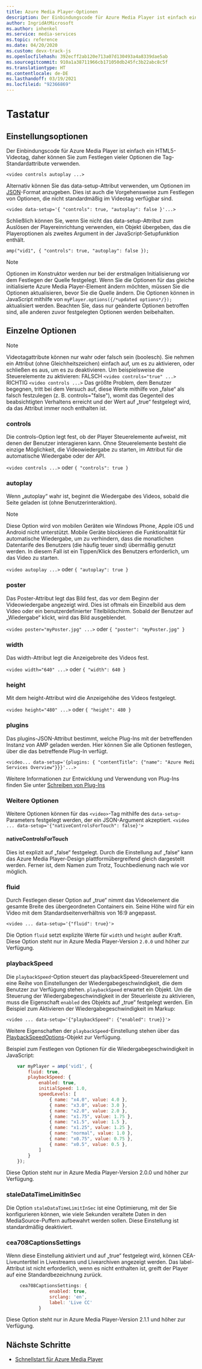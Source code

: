 ```yaml
---
title: Azure Media Player-Optionen
description: Der Einbindungscode für Azure Media Player ist einfach ein HTML5-Videotag, daher können Sie zum Festlegen vieler Optionen die Tag-Standardattribute verwenden.
author: IngridAtMicrosoft
ms.author: inhenkel
ms.service: media-services
ms.topic: reference
ms.date: 04/20/2020
ms.custom: devx-track-js
ms.openlocfilehash: 392ecff2ab120e713a07d130493a4a8339dae5ab
ms.sourcegitcommit: 910a1a38711966cb171050db245fc3b22abc8c5f
ms.translationtype: HT
ms.contentlocale: de-DE
ms.lasthandoff: 03/19/2021
ms.locfileid: "92366869"
---
```

# <a name="options"></a>Tastatur #

## <a name="setting-options"></a>Einstellungsoptionen ##

Der Einbindungscode für Azure Media Player ist einfach ein HTML5-Videotag, daher können Sie zum Festlegen vieler Optionen die Tag-Standardattribute verwenden.

`<video controls autoplay ...>`

Alternativ können Sie das data-setup-Attribut verwenden, um Optionen im [JSON](http://json.org/example.html)-Format anzugeben. Dies ist auch die Vorgehensweise zum Festlegen von Optionen, die nicht standardmäßig im Videotag verfügbar sind.

`<video data-setup='{ "controls": true, "autoplay": false }'...>`

Schließlich können Sie, wenn Sie nicht das data-setup-Attribut zum Auslösen der Playereinrichtung verwenden, ein Objekt übergeben, das die Playeroptionen als zweites Argument in der JavaScript-Setupfunktion enthält.

`amp("vid1", { "controls": true, "autoplay": false });`

> [!NOTE]
> Optionen im Konstruktor werden nur bei der erstmaligen Initialisierung vor dem Festlegen der Quelle festgelegt.  Wenn Sie die Optionen für das gleiche initialisierte Azure Media Player-Element ändern möchten, müssen Sie die Optionen aktualisieren, bevor Sie die Quelle ändern. Die Optionen können in JavaScript mithilfe von `myPlayer.options({/*updated options*/});` aktualisiert werden. Beachten Sie, dass nur geänderte Optionen betroffen sind, alle anderen zuvor festgelegten Optionen werden beibehalten.

## <a name="individual-options"></a>Einzelne Optionen ##

> [!NOTE]
>Videotagattribute können nur wahr oder falsch sein (boolesch). Sie nehmen ein Attribut (ohne Gleichheitszeichen) einfach auf, um es zu aktivieren, oder schließen es aus, um es zu deaktivieren. Um beispielsweise die Steuerelemente zu aktivieren: FALSCH `<video controls="true" ...>` RICHTIG `<video controls ...>` Das größte Problem, dem Benutzer begegnen, tritt bei dem Versuch auf, diese Werte mithilfe von „false“ als falsch festzulegen (z. B. controls="false"), womit das Gegenteil des beabsichtigten Verhaltens erreicht und der Wert auf „true“ festgelegt wird, da das Attribut immer noch enthalten ist.

### <a name="controls"></a>controls ###

Die controls-Option legt fest, ob der Player Steuerelemente aufweist, mit denen der Benutzer interagieren kann. Ohne Steuerelemente besteht die einzige Möglichkeit, die Videowiedergabe zu starten, im Attribut für die automatische Wiedergabe oder der API.

`<video controls ...>` oder `{ "controls": true }`

### <a name="autoplay"></a>autoplay ###

Wenn „autoplay“ wahr ist, beginnt die Wiedergabe des Videos, sobald die Seite geladen ist (ohne Benutzerinteraktion).

> [!NOTE]
> Diese Option wird von mobilen Geräten wie Windows Phone, Apple iOS und Android nicht unterstützt. Mobile Geräte blockieren die Funktionalität für automatische Wiedergabe, um zu verhindern, dass die monatlichen Datentarife des Benutzers (die häufig teuer sind) übermäßig genutzt werden. In diesem Fall ist ein Tippen/Klick des Benutzers erforderlich, um das Video zu starten.

`<video autoplay ...>` oder `{ "autoplay": true }`

### <a name="poster"></a>poster ###
Das Poster-Attribut legt das Bild fest, das vor dem Beginn der Videowiedergabe angezeigt wird. Dies ist oftmals ein Einzelbild aus dem Video oder ein benutzerdefinierter Titelbildschirm. Sobald der Benutzer auf „Wiedergabe“ klickt, wird das Bild ausgeblendet.

`<video poster="myPoster.jpg" ...>` oder `{ "poster": "myPoster.jpg" }`

### <a name="width"></a>width ###

Das width-Attribut legt die Anzeigebreite des Videos fest.

`<video width="640" ...>` oder `{ "width": 640 }`

### <a name="height"></a>height ###

Mit dem height-Attribut wird die Anzeigehöhe des Videos festgelegt.

`<video height="480" ...>` oder `{ "height": 480 }`

### <a name="plugins"></a>plugins ###

Das plugins-JSON-Attribut bestimmt, welche Plug-Ins mit der betreffenden Instanz von AMP geladen werden. Hier können Sie alle Optionen festlegen, über die das betreffende Plug-In verfügt.

   `<video... data-setup='{plugins: { "contentTitle": {"name": "Azure Medi Services Overview"}}}'...>`

Weitere Informationen zur Entwicklung und Verwendung von Plug-Ins finden Sie unter [Schreiben von Plug-Ins](azure-media-player-writing-plugins.md)

### <a name="other-options"></a>Weitere Optionen ###

Weitere Optionen können für das `<video>`-Tag mithilfe des `data-setup`-Parameters festgelegt werden, der ein JSON-Argument akzeptiert.
`<video ... data-setup='{"nativeControlsForTouch": false}'>`

#### <a name="nativecontrolsfortouch"></a>nativeControlsForTouch ####

Dies ist explizit auf „false“ festgelegt. Durch die Einstellung auf „false“ kann das Azure Media Player-Design plattformübergreifend gleich dargestellt werden.  Ferner ist, dem Namen zum Trotz, Touchbedienung nach wie vor möglich.

### <a name="fluid"></a>fluid ###

Durch Festlegen dieser Option auf „true“ nimmt das Videoelement die gesamte Breite des übergeordneten Containers ein. Seine Höhe wird für ein Video mit dem Standardseitenverhältnis von 16:9 angepasst.

`<video ... data-setup='{"fluid": true}'>`

Die Option `fluid` setzt explizite Werte für `width` und `height` außer Kraft. Diese Option steht nur in Azure Media Player-Version `2.0.0` und höher zur Verfügung.

### <a name="playbackspeed"></a>playbackSpeed ###

Die `playbackSpeed`-Option steuert das playbackSpeed-Steuerelement und eine Reihe von Einstellungen der Wiedergabegeschwindigkeit, die dem Benutzer zur Verfügung stehen. `playbackSpeed` erwartet ein Objekt. Um die Steuerung der Wiedergabegeschwindigkeit in der Steuerleiste zu aktivieren, muss die Eigenschaft `enabled` des Objekts auf „true“ festgelegt werden. Ein Beispiel zum Aktivieren der Wiedergabegeschwindigkeit im Markup:

`<video ... data-setup='{"playbackSpeed": {"enabled": true}}'>`


Weitere Eigenschaften der `playbackSpeed`-Einstellung stehen über das [PlaybackSpeedOptions](/javascript/api/azuremediaplayer/amp.player.playbackspeedoptions)-Objekt zur Verfügung.

Beispiel zum Festlegen von Optionen für die Wiedergabegeschwindigkeit in JavaScript:

```javascript
    var myPlayer = amp('vid1', {
        fluid: true,
        playbackSpeed: {
            enabled: true,
            initialSpeed: 1.0,
            speedLevels: [
                { name: "x4.0", value: 4.0 },
                { name: "x3.0", value: 3.0 },
                { name: "x2.0", value: 2.0 },
                { name: "x1.75", value: 1.75 },
                { name: "x1.5", value: 1.5 },
                { name: "x1.25", value: 1.25 },
                { name: "normal", value: 1.0 },
                { name: "x0.75", value: 0.75 },
                { name: "x0.5", value: 0.5 },
            ]
        }
    });
```

Diese Option steht nur in Azure Media Player-Version 2.0.0 und höher zur Verfügung.

### <a name="staledatatimelimitinsec"></a>staleDataTimeLimitInSec ###

Die Option `staleDataTimeLimitInSec` ist eine Optimierung, mit der Sie konfigurieren können, wie viele Sekunden veraltete Daten in den MediaSource-Puffern aufbewahrt werden sollen. Diese Einstellung ist standardmäßig deaktiviert.

### <a name="cea708captionssettings"></a>cea708CaptionsSettings ###

Wenn diese Einstellung aktiviert und auf „true“ festgelegt wird, können CEA-Liveuntertitel in Livestreams und Livearchiven angezeigt werden. Das label-Attribut ist nicht erforderlich, wenn es nicht enthalten ist, greift der Player auf eine Standardbezeichnung zurück.

```javascript
     cea708CaptionsSettings: {
                enabled: true,
                srclang: 'en',
                label: 'Live CC'
            }
```

Diese Option steht nur in Azure Media Player-Version 2.1.1 und höher zur Verfügung.

## <a name="next-steps"></a>Nächste Schritte ##

- [Schnellstart für Azure Media Player](azure-media-player-quickstart.md)
